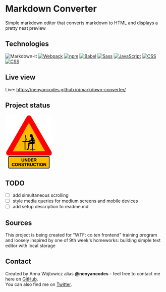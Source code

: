 # Markdown Converter
Simple markdown editor that converts markdown to HTML and displays a pretty neat preview

## Technologies
![Markdown-it](https://img.shields.io/static/v1?label=Markdown-it&message=v11.0.1&color=f5f5f5&logo=markdown) [![Webpack](https://img.shields.io/static/v1?label=Webpack&message=v4.43.0&color=8dd6f9&logo=webpack)](https://shields.io/) [![npm](https://img.shields.io/static/v1?label=npm&message=v6.9.0&color=cb3837&logo=npm)](https://shields.io/) [![Babel](https://img.shields.io/static/v1?label=Babel&message=v^7.10.1&color=f9dc3e&logo=babel)](https://shields.io/) [![Sass](https://img.shields.io/static/v1?label=Sass&message=v^1.26.5&color=ff69b4&logo=sass)](https://shields.io/) [![JavaScript](https://img.shields.io/static/v1?label=JavaScript&message=ES6&color=f7df1e&logo=javascript)](https://shields.io/)  [![CSS](https://img.shields.io/static/v1?label=&message=CSS3&color=1572B6&logo=css3)](https://shields.io/) [![CSS](https://img.shields.io/static/v1?label=&message=HTML5&color=e34f26&logo=html5&logoColor=white)](https://shields.io/)

## Live view
Live: https://nenyancodes.github.io/markdown-converter/ 

## Project status
<img src="doc/img/under-construction.svg" width="150">

## TODO
* [ ] add simultaneous scrolling
* [ ] style media queries for medium screens and mobile devices
* [ ] add setup description to readme.md

## Sources
This project is being created for "WTF: co ten frontend" training program and loosely inspired by one of 9th week's homeworks: building simple text editor with local storage


## Contact
Created by Anna Wójtowicz alias __@nenyancodes__ - feel free to contact me here on [GitHub](https://github.com/nenyancodes). 
<br> You can also find me on [Twitter](https://twitter.com/nenyancodes).

